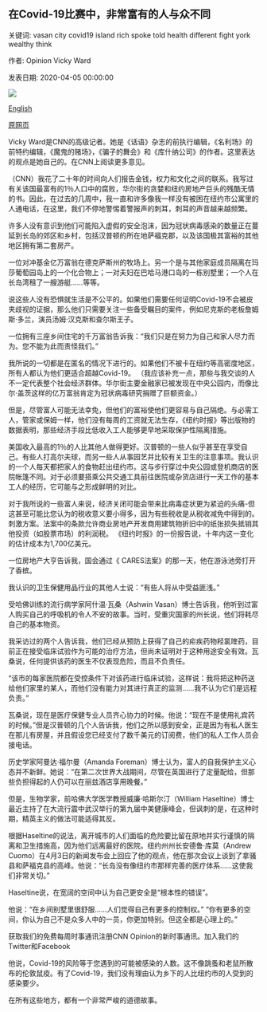 ## 在Covid-19比赛中，非常富有的人与众不同

关键词: vasan city covid19 island rich spoke told health different fight york wealthy think

作者: Opinion Vicky Ward

发表日期: 2020-04-05 00:00:00

![](https://cdn.cnn.com/cnnnext/dam/assets/190805092549-02-hamptons-real-estate-market-sothebys-quimby-super-tease.jpg)

[English](How%20the%20very%20rich%20are%20different%20in%20the%20Covid-19%20fight.md)

[原网页](https://edition.cnn.com/2020/04/05/opinions/coronavirus-wealthy-false-security-vicky-ward-opinion/index.html)

Vicky Ward是CNN的高级记者。她是《话语》杂志的前执行编辑，《名利场》的前特约编辑，《魔鬼的赌场》，《骗子的舞会》和《库什纳公司》的作者。这里表达的观点是她自己的。在CNN上阅读更多意见。

（CNN）我花了二十年的时间向人们报告金钱，权力和文化之间的联系。我写过有关该国最富有的1％人口中的腐败，华尔街的贪婪和纽约房地产巨头的残酷无情的书。因此，在过去的几周中，我一直和许多像我一样没有被困在纽约市公寓里的人通电话，在这里，我们不停地警惕着警报声的刺耳，刺耳的声音越来越频繁。

许多人没有意识到他们可能陷入虚假的安全泡沫，因为冠状病毒感染的数量正在蔓延到长岛的郊区和乡村，包括汉普顿的所在地萨福克郡，以及该国极其富裕的其他地区拥有第二套房产。

一位对冲基金亿万富翁在德克萨斯州的牧场上。另一个是与其他家庭成员隔离在玛莎葡萄园岛上的一个化合物上；一对夫妇在巴哈马港口岛的一栋别墅里；一个人在长岛湾租了一艘游艇……等等。

说这些人没有恐惧就生活是不公平的。如果他们需要任何证明Covid-19不会被皮夹歧视的证据，那么他们只需要关注一些备受瞩目的案件，例如尼克斯的老板詹姆斯·多兰，演员汤姆·汉克斯和查尔斯王子。

一位拥有三座乡间住宅的千万富翁告诉我：“我们只是在努力为自己和家人尽力而为。您不能为此而责怪我们。”

我所说的一切都是在匿名的情况下进行的。如果他们不被卡在纽约等高密度地区，所有人都认为他们更适合超越Covid-19。 （我应该补充一点，那些与我交谈的人不一定代表整个社会经济群体。华尔街主要金融家已被发现在中央公园内，而像比尔·盖茨这样的亿万富翁肯定为冠状病毒研究捐赠了巨额资金。）

但是，尽管富人可能无法幸免，但他们的富裕使他们更容易与自己隔绝。与必需工人，管家或保姆一样，他们没有每周的工资就无法生存，《纽约时报》等出版物的数据表明，那些经济手段比低收入工人能够更早地采取保护性隔离措施。

美国收入最高的1％的人比其他人做得更好。汉普顿的一些人似乎甚至在享受自己。有些人打高尔夫球，而另一些人从事园艺并比较有关卫生的注意事项。我认识的一个人每天都把家人的食物赶出纽约市。这与步行穿过中央公园或登机商店的医院帐篷不同。对于必须要搭乘公共交通工具前往医院或杂货店进行一天工作的基本工人的经历，它可能与之形成鲜明的对比。

对于我所说的一些富人来说，经济关闭可能会带来比病毒症状更为紧迫的头痛-但这甚至可能比您认为的税收意义要小得多，因为有些税收是从税收减免中得到的。刺激方案。法案中的条款允许商业房地产开发商用建筑物折旧中的纸张损失抵销其他投资（如股票市场）的利润税。 《纽约时报》的一份报告说，十年内这一变化的估计成本为1,700亿美元。

一位房地产大亨告诉我，国会通过《 CARES法案》的那一天，他在游泳池旁打开了香槟。

我认识的卫生保健用品行业的其他人士说：“有些人将从中受益匪浅。”

受哈佛训练的流行病学家阿什温·瓦桑（Ashwin Vasan）博士告诉我，他听到过富人购买自己的呼吸机的令人不安的故事。当时，受重灾国家的州长说，他们将耗尽自己的基本物资。

我采访过的两个人告诉我，他们已经从预防上获得了自己的疟疾药物羟氯喹药，目前正在接受临床试验作为可能的治疗方法，但尚未证明对于这种用途安全有效。瓦桑说，任何提供该药的医生不仅表现危险，而且不负责任。

“该市的每家医院都在受控条件下对该药进行临床试验，这样说：我将把这种药送给他们家里的某人，而他们没有能力对其进行真正的监测……我不认为它们是远程负责。”

瓦桑说，现在是医疗保健专业人员齐心协力的时候。他说：“现在不是使用礼宾药的时候。”但是汉普顿的几个人告诉我，他们之所以感到安全，正是因为有私人医生在那儿有房屋，并且假设您已经支付了数千美元的订阅费，他们的私人工作人员会接电话。

历史学家阿曼达·福尔曼（Amanda Foreman）博士认为，富人的自我保护主义心态并不新鲜。她说：“在第二次世界大战期间，尽管在英国进行了定量配给，但那些负担得起的人仍可以在丽兹酒店享用晚餐。”

但是，生物学家，前哈佛大学医学教授威廉·哈斯尔汀（William Haseltine）博士最近主持了在大流行震中武汉举行的第九届中美健康峰会，但讽刺的是，在这种时期，精英主义的做法可能适得其反。

根据Haseltine的说法，离开城市的人们面临的危险要比留在原地并实行谨慎的隔离和卫生措施高，因为他们远离最好的医院。纽约州州长安德鲁·库莫（Andrew Cuomo）在4月3日的新闻发布会上回应了他的观点，他在那次会议上谈到了拿骚县和萨福克县的高峰。他说：“长岛没有像纽约市那样完善的医疗体系……这使我们非常关切。”

Haseltine说，在宽阔的空间中认为自己更安全是“根本性的错误”。

他说：“在乡间别墅里很舒服……人们觉得自己有更多的控制权。” “你有更多的空间，你认为自己不是众多人中的一员，你更加特别。但这全都是心理上的。”

获取我们的免费每周时事通讯注册CNN Opinion的新时事通讯。加入我们的Twitter和Facebook

他说，Covid-19的风险等于您遇到的可能被感染的人数。这不像跳蚤和老鼠所散布的伦敦鼠疫。有了Covid-19，我们没有理由认为乡下的人比纽约市的人受到的感染要少。

在所有这些地方，都有一个非常严峻的道德故事。